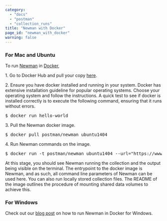 ```yaml
---
category: 
  - "docs"
  - "postman"
  - "collection_runs"
title: "Newman with Docker"
page_id: "newman_with_docker"
warning: false
---
```


### **For Mac and Ubuntu**

To run [Newman](https://github.com/postmanlabs/newman) in [Docker](https://www.docker.com/),

1\. Go to Docker Hub and pull your copy [here](http://registry.hub.docker.com/u/postman/newman_ubuntu1404).

2\. Ensure you have docker installed and running in your system. Docker has extensive installation guideline for popular operating systems. Choose your operating system and follow the instructions. A quick test to see if docker is installed correctly is to execute the following command, ensuring that it runs without errors.

<div>

<div>

<pre>$ docker run hello-world</pre>

</div>

</div>

3\. Pull the Newman docker image.

<div>

<div>

<pre>$ docker pull postman/newman_ubuntu1404</pre>

</div>

</div>

4\. Run Newman commands on the image.

<div>

<div>

<pre>$ docker run -t postman/newman_ubuntu1404 --url="https://www.getpostman.com/collections/8a0c9bc08f062d12dcda"</pre>

</div>

</div>

At this stage, you should see Newman running the collection and the output being visible on the terminal. The entrypoint to the docker image is Newman, and as such, all command line parameters of Newman can be used here. You can also run locally stored collection files. The README of the image outlines the procedure of mounting shared data volumes to achieve this.

### **For Windows**

Check out our [blog post](http://blog.getpostman.com/2015/08/07/using-the-newman-docker-image-in-windows/) on how to run Newman in Docker for Windows.
